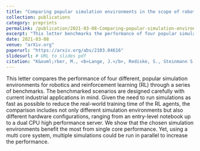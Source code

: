 ```yaml
---
title: "Comparing popular simulation environments in the scope of robotics and reinforcement learning"
collection: publications
category: preprints
permalink: /publication/2021-03-08-Comparing-popular-simulation-environments-in-the-scope-of-robotics-and-reinforcement-learning
excerpt: "This letter benchmarks the performance of four popular simulation environments for robotics and reinforcement learning (RL), considering current industrial applications. The comparison evaluates various hardware configurations, from entry-level notebooks to high-performance dual-CPU servers, to optimize RL training time. Results show that single-core performance is critical, but multi-core systems allow for parallel simulations, enhancing overall performance."
date: 2021-03-08
venue: "arXiv.org"
paperurl: "https://arxiv.org/abs/2103.04616"
slidesurl: # URL to slides pdf
citation: "K&ouml;rber, M., <b>Lange, J.</b>, Rediske, S., Steinmann S. and Gl&uuml;ck R. &quot;Comparing popular simulation environments in the scope of robotics and reinforcement learning&quot;, in <i>arXiv preprint</i>, March 2021, eprint: 2103.04616."
---
```

This letter compares the performance of four different, popular simulation environments for robotics and reinforcement learning (RL) through a series of benchmarks. The benchmarked scenarios are designed carefully with current industrial applications in mind. Given the need to run simulations as fast as possible to reduce the real-world training time of the RL agents, the comparison includes not only different simulation environments but also different hardware configurations, ranging from an entry-level notebook up to a dual CPU high performance server. We show that the chosen simulation environments benefit the most from single core performance. Yet, using a multi core system, multiple simulations could be run in parallel to increase the performance.
